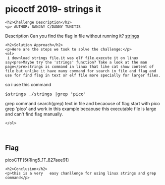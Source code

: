 
<!DOCTYPE html>
<html>
 
 
<body>
    <h1>picoctf 2019- strings it</h1>

    <h2>Challenge Description</h2>
    <p> AUTHOR: SANJAY C/DANNY TUNITIS

Description
Can you find the flag in file without running it?
<a href="https://phantom1ss.github.io/blog/2024/practice/picoctf/stringsit/strings">strings</a>
</p>

    <h2>Solution Approach</h2>
    <p>Here are the steps we took to solve the challenge:</p>
    <ol>
     i download strings file.it was elf file.execute it on linux say<pre>Maybe try the 'strings' function? Take a look at the man page</pre>strings is command in linux that like cat show content of file but unlike it have many command for search in file and flag and use for find flag in text or elf file more specially for larger files.
so i use this command<pre>$strings ./strings |grep 'pico'</pre>grep command search(grep) text in  file and becaouse of flag start with pico grep 'pico' and work in this example becaouse this executable file is large and can't find flag manually.
    
    </ol>
<br>
    <h2>Flag</h2>
    <p class="flag">picoCTF{5tRIng5_1T_827aee91}</p>

    <h2>Conclusion</h2>
    <p>this is a very   easy chanllenge for using linux strings and grep  command</p>
</body>
</html>

